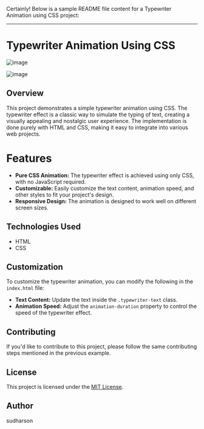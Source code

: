 Certainly! Below is a sample README file content for a Typewriter Animation using CSS project:

---

# Typewriter Animation Using CSS
![image](https://github.com/Sudharson2814/Typewriter-animation-using-CSS/assets/122036318/b474ca1e-fc88-444f-bcb2-548d7e43b2fb)

![image](https://github.com/Sudharson2814/Typewriter-animation-using-CSS/assets/122036318/90476556-d17d-4483-a88b-deb633306238)




## Overview

This project demonstrates a simple typewriter animation using CSS. The typewriter effect is a classic way to simulate the typing of text, creating a visually appealing and nostalgic user experience. The implementation is done purely with HTML and CSS, making it easy to integrate into various web projects.

# Features

- **Pure CSS Animation:** The typewriter effect is achieved using only CSS, with no JavaScript required.
- **Customizable:** Easily customize the text content, animation speed, and other styles to fit your project's design.
- **Responsive Design:** The animation is designed to work well on different screen sizes.


## Technologies Used

- HTML
- CSS

## Customization

To customize the typewriter animation, you can modify the following in the `index.html` file:

- **Text Content:** Update the text inside the `.typewriter-text` class.
- **Animation Speed:** Adjust the `animation-duration` property to control the speed of the typewriter effect.

## Contributing

If you'd like to contribute to this project, please follow the same contributing steps mentioned in the previous example.

## License

This project is licensed under the [MIT License](LICENSE).

## Author
sudharson
